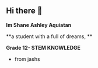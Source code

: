 ## Hi there 👋
**Im Shane Ashley Aquiatan**

**a student with a full of dreams, **

**Grade 12- STEM KNOWLEDGE**
- from jashs
<!--
**ShaneAshleyAquiatan/ShaneAshleyAquiatan** is a ✨ _special_ ✨ repository because its `README.md` (this file) appears on your GitHub profile.

Here are some ideas to get you started:

- 🔭 I’m currently working on ...
- 🌱 I’m currently learning ...
- 👯 I’m looking to collaborate on ...
- 🤔 I’m looking for help with ...
- 💬 Ask me about ...
- 📫 How to reach me: ...
- 😄 Pronouns: ...
- ⚡ Fun fact: ...
